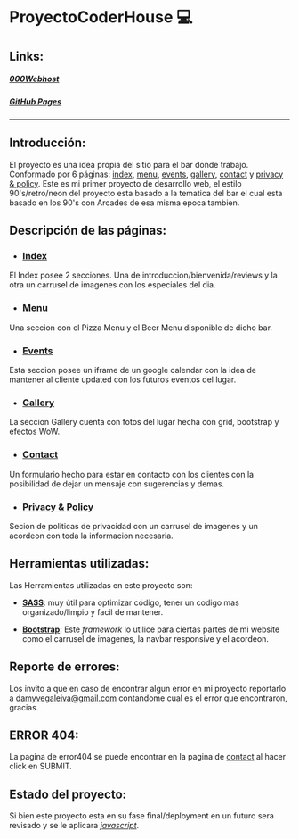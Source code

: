 # ProyectoCoderHouse 💻
## Links:
##### [000Webhost](https://proyectoupdown.000webhostapp.com/)
##### [GitHub Pages](https://damyvegaleiva.github.io/WebDevelopment-CoderHouse/)
________________________________________________________________________________________

## Introducción:
El proyecto es una idea propia del sitio para el bar donde trabajo. Conformado por 6 páginas: [index](https://damyvegaleiva.github.io/ProyectoCoderHouse/), [menu](https://damyvegaleiva.github.io/ProyectoCoderHouse/pages/menu.html#menu), [events](https://damyvegaleiva.github.io/ProyectoCoderHouse/pages/events.html#events), [gallery](https://damyvegaleiva.github.io/ProyectoCoderHouse/pages/gallery.html#gallery), [contact](https://damyvegaleiva.github.io/ProyectoCoderHouse/pages/contact.html#contact) y [privacy & policy](https://damyvegaleiva.github.io/ProyectoCoderHouse/pages/privacy-policy.html).
Este es mi primer proyecto de desarrollo web, el estilo 90's/retro/neon del proyecto esta basado a la tematica del bar el cual esta basado en los 90's con Arcades de esa misma epoca tambien.

## Descripción de las páginas:
- ### [Index](https://damyvegaleiva.github.io/ProyectoCoderHouse/)
El Index posee 2 secciones. Una de introduccion/bienvenida/reviews y la otra un carrusel de imagenes con los especiales del dia.

- ### [Menu](https://damyvegaleiva.github.io/ProyectoCoderHouse/pages/menu.html#menu)
Una seccion con el Pizza Menu y el Beer Menu disponible de dicho bar.

- ### [Events](https://damyvegaleiva.github.io/ProyectoCoderHouse/pages/events.html#events)
Esta seccion posee un iframe de un google calendar con la idea de mantener al cliente updated con los futuros eventos del lugar.

- ### [Gallery](https://damyvegaleiva.github.io/ProyectoCoderHouse/pages/gallery.html#gallery)
La seccion Gallery cuenta con fotos del lugar hecha con grid, bootstrap y efectos WoW.

- ### [Contact](https://damyvegaleiva.github.io/ProyectoCoderHouse/pages/contact.html#contact)
Un formulario hecho para estar en contacto con los clientes con la posibilidad de dejar un mensaje con sugerencias y demas.

- ### [Privacy & Policy](https://damyvegaleiva.github.io/ProyectoCoderHouse/pages/privacy-policy.html)
Secion de politicas de privacidad con un carrusel de imagenes y un acordeon con toda la informacion necesaria.

## Herramientas utilizadas:
Las Herramientas utilizadas en este proyecto son:

- [**SASS**](https://sass-lang.com/): muy útil para optimizar código, tener un codigo mas organizado/limpio y facil de mantener. 

- [**Bootstrap**](https://getbootstrap.com/): Este *framework* lo utilice para ciertas partes de mi website como el carrusel de imagenes, la navbar responsive y el acordeon.

## Reporte de errores:
Los invito a que en caso de encontrar algun error en mi proyecto reportarlo a damyvegaleiva@gmail.com contandome cual es el error que encontraron, gracias.

## ERROR 404:
La pagina de error404 se puede encontrar en la pagina de [contact](https://damyvegaleiva.github.io/ProyectoCoderHouse/pages/contact.html#contact) al hacer click en SUBMIT.

## Estado del proyecto:
Si bien este proyecto esta en su fase final/deployment en un futuro sera revisado y se le aplicara [*javascript*](https://www.javascript.com/).

